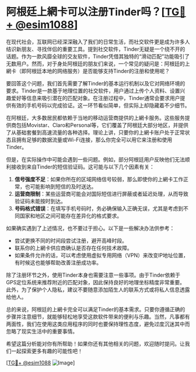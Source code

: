 # 阿根廷上網卡可以注册Tinder吗？[[TG💪+ @esim1088](https://t.me/s/esim1088)]

在现代社会，互联网已经深深融入了我们的日常生活，而社交软件更是成为许多人结识新朋友、寻找伴侣的重要工具。提到社交软件，Tinder无疑是一个绕不开的话题。作为一款风靡全球的交友软件，Tinder凭借其独特的“滑动匹配”功能吸引了无数用户。然而，对于身处阿根廷的朋友们来说，一个常见的疑问是：阿根廷的上網卡（即阿根廷本地的网络服务）是否能够支持Tinder的注册和使用呢？

要回答这个问题，我们首先需要了解Tinder的基本运行机制以及它对网络环境的要求。Tinder是一款基于地理位置的社交软件，用户通过上传个人资料、设置兴趣爱好等信息来吸引潜在的匹配对象。在注册过程中，Tinder通常会要求用户提供有效的手机号码以完成验证。这一环节看似简单，但实际上却隐藏着不少细节。

在阿根廷，大多数居民都依赖于当地的移动运营商提供的上網卡服务。这些服务提供商包括Movistar、Claro和Personal等，它们覆盖了阿根廷大部分地区，并提供了从基础套餐到高速流量的各种选择。理论上讲，只要你的上網卡账户处于正常状态且拥有足够的数据流量或Wi-Fi连接，那么你完全可以用它来注册和使用Tinder。

但是，在实际操作中可能会遇到一些问题。例如，部分阿根廷用户反映他们无法顺利接收到来自Tinder的短信验证码。这可能与以下几个因素有关：

1. **信号强度不足**：如果你所在的区域网络信号较弱，那么即使你的上網卡工作正常，也可能影响到短信的及时送达。
2. **运营商限制**：某些运营商可能会对国际短信进行屏蔽或者延迟处理，从而导致验证码未能按时到达。
3. **号码格式错误**：在填写手机号码时，务必确保输入正确无误，尤其是考虑到不同国家和地区之间可能存在差异化的格式要求。

如果确实遇到了上述情况，也不要过于担心。以下是一些解决办法供参考：

- 尝试更换不同的时间段尝试注册，避开高峰时段。
- 联系你的上網卡供应商确认是否存在任何技术故障。
- 如果条件允许的话，可以考虑使用虚拟专用网络（VPN）来改变IP地址位置，有时候这也能够帮助改善注册成功率。

除了注册环节之外，使用Tinder本身也需要注意一些事项。由于Tinder依赖于GPS定位系统来推荐附近的匹配对象，因此保持良好的地理坐标精度非常重要。此外，为了保护个人隐私，建议不要随意添加陌生人的联系方式或将私人信息透露给他人。

总的来说，阿根廷的上網卡完全可以满足Tinder的基本需求。只要你遵循正确的步骤并注意细节，就能够轻松地享受这款软件带来的便利与乐趣。当然，凡事都有两面性，我们在使用这类应用程序的同时也要保持理性态度，避免过度沉迷其中而忽略了现实生活中的重要事情。

希望这篇分析能对你有所帮助！如果你还有其他相关的问题，欢迎随时提问。让我们一起探索更多有趣的可能性吧！

[[TG💪+ @esim1088](https://t.me/s/esim1088) ![Image](https://i.postimg.cc/4NQfJmqS/Snipaste-2025-05-13-00-14-12.png)]